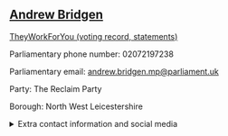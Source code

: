 ## <a href="https://members.parliament.uk/member/4133/contact">Andrew Bridgen</a>

<a href="https://www.theyworkforyou.com/mp/24741/andrew_bridgen/north_west_leicestershire">TheyWorkForYou (voting record, statements)</a> 

Parliamentary phone number: 02072197238 

Parliamentary email: andrew.bridgen.mp@parliament.uk 

Party: The Reclaim Party 

Borough: North West Leicestershire 

<details><summary>Extra contact information and social media</summary> 
<li>Website:</li>
<li>Twitter: https://twitter.com/ABridgen</li>
<li>Constituency office phone number: 01530417736</li>
<li>Constituency office email: andrew.bridgen.mp@parliament.uk</li>
<li>Facebook:</li>
<li>Instagram:</li>
<li>Youtube:</li>
<li>Linkedin:</li>
<li>Government department phone number:</li>
<li>Government department email:</li>
<li>Threads:</li>
<li>Party office phone number:</li>
<li>Party office email:</li>
<li>Tiktok:</li>
</details>
